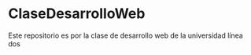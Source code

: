 # ClaseDesarrolloWeb
Este repositorio es por la clase de desarrollo web de la universidad
línea dos
